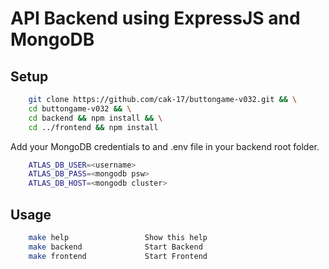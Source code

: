 # API Backend using ExpressJS and MongoDB

## Setup

```bash
    git clone https://github.com/cak-17/buttongame-v032.git && \
    cd buttongame-v032 && \
    cd backend && npm install && \
    cd ../frontend && npm install
```

Add your MongoDB credentials to and .env file in your backend root folder.

```bash
    ATLAS_DB_USER=<username>
    ATLAS_DB_PASS=<mongodb psw>
    ATLAS_DB_HOST=<mongodb cluster>
```

## Usage

```bash
    make help                 Show this help
    make backend              Start Backend 
    make frontend             Start Frontend
```
